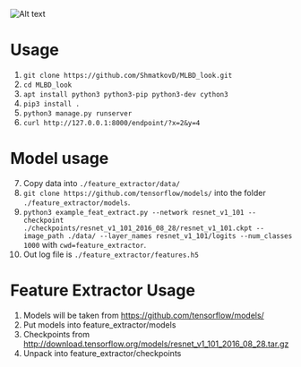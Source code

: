 ![Alt text](onion.jpg?raw=true "Look")


# Usage
1. ``git clone https://github.com/ShmatkovD/MLBD_look.git``
2. ``cd MLBD_look``
3. ``apt install python3 python3-pip python3-dev cython3``
4. ``pip3 install .``
5. ``python3 manage.py runserver``
6. ``curl http://127.0.0.1:8000/endpoint/?x=2&y=4``

# Model usage
7. Copy data into ``./feature_extractor/data/`` 
8. ``git clone https://github.com/tensorflow/models/`` into the folder `./feature_extractor/models`.
9. ``python3 example_feat_extract.py --network resnet_v1_101 --checkpoint ./checkpoints/resnet_v1_101_2016_08_28/resnet_v1_101.ckpt --image_path ./data/ --layer_names resnet_v1_101/logits --num_classes 1000`` with `cwd=feature_extractor`.
10. Out log file is `./feature_extractor/features.h5`
 

# Feature Extractor Usage
1. Models will be taken from https://github.com/tensorflow/models/
2. Put models into feature_extractor/models
3. Checkpoints from http://download.tensorflow.org/models/resnet_v1_101_2016_08_28.tar.gz
4. Unpack into feature_extractor/checkpoints

